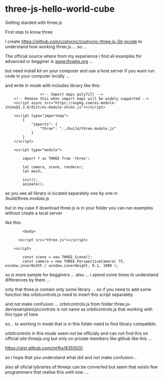 # three-js-hello-world-cube

Getting starded with three.js

First step to know three

I create https://github.com/costycnc/costycnc-three.js-3d-gcode to understand how working three.js ... so ...

The official source where from my experience i find all examples for advanced or begginer is www.threejs.org ... 

but need install kit on your computer and use a host server if you want run code in your computer locally ...

and  write in mode with includes library like this:

             		<!-- Import maps polyfill -->
		<!-- Remove this when import maps will be widely supported -->
		<script async src="https://unpkg.com/es-module-shims@1.3.6/dist/es-module-shims.js"></script>

		<script type="importmap">
			{
				"imports": {
					"three": "../build/three.module.js"
				}
			}
		</script>

		<script type="module">

			import * as THREE from 'three';

			let camera, scene, renderer;
			let mesh;

			init();
			animate();

as you see all library is located separately one by one in /build/three.module.js 

but in my case if download three.js is in your folder you can run examples without create a local server

like this:

           	<body>

		  <script src="three.js"></script>

		<script>
			
			const scene = new THREE.Scene();
			const camera = new THREE.PerspectiveCamera( 75, window.innerWidth / window.innerHeight, 0.1, 1000 );
			
so is more sample for begginers ... also ... i spend some times to understand differences by them ...

only that three.js contain only some library ... so if you need to add some function like orbitcontrols.js need to insert this script separately 

and not make confusion ... orbitcontrols.js from folder three.js-dev\examples\js\controls is not same as orbitcontrols.js that working with this type of here

so... to working in mode that is in this folder need to find library compatible.

orbitcontrols in this mode seem not be officialy and can not find this on official site threejs.org but only on private members like github like this ...

https://gist.github.com/mrflix/8351020

so i hope that you understand what did and not make confusion...

also all oficial lybraries of threejs can be converted but seem that exists few programmers that realise this until now ...

